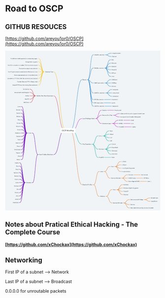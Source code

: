 # Road to OSCP

## GITHUB RESOUCES

[https://github.com/areyou1or0/OSCP](https://github.com/areyou1or0/OSCP)



![](<../.gitbook/assets/image (60).png>)



## Notes about Pratical Ethical Hacking - The Complete Course

#### [https://github.com/xChockax](https://github.com/xChockax)

## Networking

First IP of a subnet --> Network

Last IP of a subnet --> Broadcast

0.0.0.0 for unroutable packets
